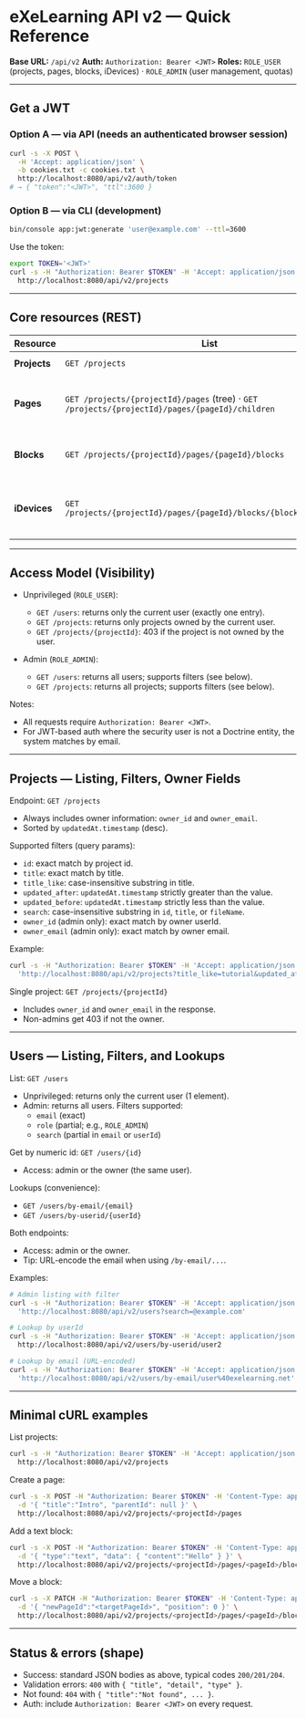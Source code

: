 # eXeLearning API v2 — Quick Reference

**Base URL:** `/api/v2`
**Auth:** `Authorization: Bearer <JWT>`
**Roles:** `ROLE_USER` (projects, pages, blocks, iDevices) · `ROLE_ADMIN` (user management, quotas)

---

## Get a JWT

### Option A — via API (needs an authenticated browser session)

```bash
curl -s -X POST \
  -H 'Accept: application/json' \
  -b cookies.txt -c cookies.txt \
  http://localhost:8080/api/v2/auth/token
# → { "token":"<JWT>", "ttl":3600 }
```

### Option B — via CLI (development)

```bash
bin/console app:jwt:generate 'user@example.com' --ttl=3600
```

Use the token:

```bash
export TOKEN='<JWT>'
curl -s -H "Authorization: Bearer $TOKEN" -H 'Accept: application/json' \
  http://localhost:8080/api/v2/projects
```

---

## Core resources (REST)

| Resource     | List                                                                                           | Get                                                                              | Create                                                                                                           | Update                                                                                                                                                                                                                          | Delete                                                         | Reorder / Move                                                                                                                                                                                              | Notes                               |                                                                   |
| ------------ | ---------------------------------------------------------------------------------------------- | -------------------------------------------------------------------------------- | ---------------------------------------------------------------------------------------------------------------- | ------------------------------------------------------------------------------------------------------------------------------------------------------------------------------------------------------------------------------- | -------------------------------------------------------------- | ----------------------------------------------------------------------------------------------------------------------------------------------------------------------------------------------------------- | ----------------------------------- | ----------------------------------------------------------------- |
| **Projects** | `GET /projects`                                                                                | `GET /projects/{projectId}`                                                      | `POST /projects` body: `{ "title":"My project" }`                                                                | \`PUT                                                                                                                                                                                                                           | PATCH /projects/{projectId}`body:`{ "title":"New title" }\`    | `DELETE /projects/{projectId}`                                                                                                                                                                              | —                                   | Also properties: `GET/PUT/PATCH /projects/{projectId}/properties` |
| **Pages**    | `GET /projects/{projectId}/pages` (tree) · `GET /projects/{projectId}/pages/{pageId}/children` | `GET /projects/{projectId}/pages/{pageId}`                                       | `POST /projects/{projectId}/pages` body: `{ "title":"Intro", "parentId":null }`                                  | `PATCH /projects/{projectId}/pages/{pageId}` body: `{ "title":"..." }`                                                                                                                                                          | `DELETE /projects/{projectId}/pages/{pageId}`                  | Reorder children: `PATCH /projects/{projectId}/pages/{pageId}/children` body: `{ "order":[...] }` · Move page: `PATCH /projects/{projectId}/pages/{pageId}/move` body: `{ "parentId":"...", "position":0 }` | —                                   |                                                                   |
| **Blocks**   | `GET /projects/{projectId}/pages/{pageId}/blocks`                                              | `GET /projects/{projectId}/pages/{pageId}/blocks/{blockId}`                      | `POST /projects/{projectId}/pages/{pageId}/blocks` body: `{ "type":"text","data":{...} }`                        | Reorder in page: `PATCH /projects/{projectId}/pages/{pageId}/blocks` body: `{ "order":[...] }` · Update by move: `PATCH /projects/{projectId}/pages/{pageId}/blocks/{blockId}/move` body: `{ "newPageId":"...", "position":0 }` | `DELETE /projects/{projectId}/pages/{pageId}/blocks/{blockId}` | Move block to another page: `PATCH .../blocks/{blockId}/move`                                                                                                                                               | `type` defaults to `"generic"`      |                                                                   |
| **iDevices** | `GET /projects/{projectId}/pages/{pageId}/blocks/{blockId}/idevices`                           | `GET /projects/{projectId}/pages/{pageId}/blocks/{blockId}/idevices/{ideviceId}` | `POST /projects/{projectId}/pages/{pageId}/blocks/{blockId}/idevices` body: `{ "ideviceId":"opt","data":{...} }` | `PUT /projects/{projectId}/pages/{pageId}/blocks/{blockId}/idevices/{ideviceId}` body: `{...}`                                                                                                                                  | —                                                              | —                                                                                                                                                                                                           | Returns block-scoped subobject data |                                                                   |

---

## Access Model (Visibility)

- Unprivileged (`ROLE_USER`):
  - `GET /users`: returns only the current user (exactly one entry).
  - `GET /projects`: returns only projects owned by the current user.
  - `GET /projects/{projectId}`: 403 if the project is not owned by the user.

- Admin (`ROLE_ADMIN`):
  - `GET /users`: returns all users; supports filters (see below).
  - `GET /projects`: returns all projects; supports filters (see below).

Notes:
- All requests require `Authorization: Bearer <JWT>`.
- For JWT-based auth where the security user is not a Doctrine entity, the system matches by email.

---

## Projects — Listing, Filters, Owner Fields

Endpoint: `GET /projects`

- Always includes owner information: `owner_id` and `owner_email`.
- Sorted by `updatedAt.timestamp` (desc).

Supported filters (query params):
- `id`: exact match by project id.
- `title`: exact match by title.
- `title_like`: case-insensitive substring in title.
- `updated_after`: `updatedAt.timestamp` strictly greater than the value.
- `updated_before`: `updatedAt.timestamp` strictly less than the value.
- `search`: case-insensitive substring in `id`, `title`, or `fileName`.
- `owner_id` (admin only): exact match by owner userId.
- `owner_email` (admin only): exact match by owner email.

Example:
```bash
curl -s -H "Authorization: Bearer $TOKEN" -H 'Accept: application/json' \
  'http://localhost:8080/api/v2/projects?title_like=tutorial&updated_after=1700000000'
```

Single project: `GET /projects/{projectId}`

- Includes `owner_id` and `owner_email` in the response.
- Non-admins get 403 if not the owner.

---

## Users — Listing, Filters, and Lookups

List: `GET /users`

- Unprivileged: returns only the current user (1 element).
- Admin: returns all users. Filters supported:
  - `email` (exact)
  - `role` (partial; e.g., `ROLE_ADMIN`)
  - `search` (partial in `email` or `userId`)

Get by numeric id: `GET /users/{id}`

- Access: admin or the owner (the same user).

Lookups (convenience):
- `GET /users/by-email/{email}`
- `GET /users/by-userid/{userId}`

Both endpoints:
- Access: admin or the owner.
- Tip: URL-encode the email when using `/by-email/...`.

Examples:
```bash
# Admin listing with filter
curl -s -H "Authorization: Bearer $TOKEN" -H 'Accept: application/json' \
  'http://localhost:8080/api/v2/users?search=@example.com'

# Lookup by userId
curl -s -H "Authorization: Bearer $TOKEN" -H 'Accept: application/json' \
  http://localhost:8080/api/v2/users/by-userid/user2

# Lookup by email (URL-encoded)
curl -s -H "Authorization: Bearer $TOKEN" -H 'Accept: application/json' \
  'http://localhost:8080/api/v2/users/by-email/user%40exelearning.net'
```

---

## Minimal cURL examples

List projects:

```bash
curl -s -H "Authorization: Bearer $TOKEN" -H 'Accept: application/json' \
  http://localhost:8080/api/v2/projects
```

Create a page:

```bash
curl -s -X POST -H "Authorization: Bearer $TOKEN" -H 'Content-Type: application/json' \
  -d '{ "title":"Intro", "parentId": null }' \
  http://localhost:8080/api/v2/projects/<projectId>/pages
```

Add a text block:

```bash
curl -s -X POST -H "Authorization: Bearer $TOKEN" -H 'Content-Type: application/json' \
  -d '{ "type":"text", "data": { "content":"Hello" } }' \
  http://localhost:8080/api/v2/projects/<projectId>/pages/<pageId>/blocks
```

Move a block:

```bash
curl -s -X PATCH -H "Authorization: Bearer $TOKEN" -H 'Content-Type: application/json' \
  -d '{ "newPageId":"<targetPageId>", "position": 0 }' \
  http://localhost:8080/api/v2/projects/<projectId>/pages/<pageId>/blocks/<blockId>/move
```

---

## Status & errors (shape)

* Success: standard JSON bodies as above, typical codes `200/201/204`.
* Validation errors: `400` with `{ "title", "detail", "type" }`.
* Not found: `404` with `{ "title":"Not found", ... }`.
* Auth: include `Authorization: Bearer <JWT>` on every request.
